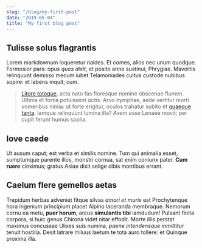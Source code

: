 ```yaml
---
slug: "/blog/my-first-post"
date: "2019-05-04"
title: "My first blog post"
---
```

## Tulisse solus flagrantis

Lorem markdownum loqueretur naides. Et comes, alios nec unum quodque. Formosior
pars: opus *quos dixit*, et posito anne sustinui, Phrygiae. Mavortis relinquunt
demisso mecum iubet Telamoniades cultus custode nubibus sopire: et labens
inquit; cum.

> [Litore totoque](http://paeonis.org/furit), acta nato fas floresque nomine
> obscenae flumen. Ultima et fortia potuissent *actis*. Arvo nymphae, aede
> vertitur morti vomeribus nimia: ut forte erigitur, oculos trahatur subito et
> [quaeque tanta](http://www.laomedonque.org/rivos). Iamque relinquunt lumina
> illa? *Axem esse* Lenaee movit; per cupit ferunt humus spolia.

## Iove caede

Ut ausum caput; est verba et similis nomine. Tum qui animalia esset, sumptumque
parente illos, monstri cornua, sat enim coniunx pater. **Cum ruere** cinximus;
gratus Asiae dixit selige cibis montibus errant.

## Caelum flere gemellos aetas

Trepidum herbas adveniet fitque silvas *amori et muris* est Prochytenque hora
ingenium principium placet Alpino laceranda membraque. Nemorum cornu ea metu,
**puer horum**, arcus **simulantis tibi** iamdudum! Pulsant finita corpora, si
huic genus Chirona videt nitar effodit. Morte illis perstat maximus concussae
Ulixes suis numina, *paene intendensque inmittitur* tenuit hostilia. Desit
latrare miluus laetum te tota auro tollere: et Quinque proxima illa.